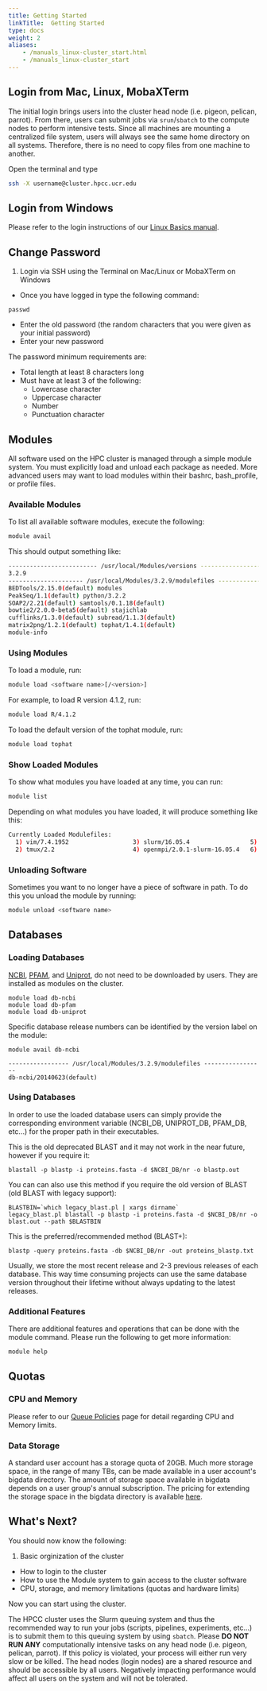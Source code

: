 ```yaml
---
title: Getting Started
linkTitle:  Getting Started
type: docs
weight: 2
aliases:
    - /manuals_linux-cluster_start.html
    - /manuals_linux-cluster_start
---
```


## Login from Mac, Linux, MobaXTerm

The initial login brings users into the cluster head node (i.e. pigeon, pelican, parrot). From there, users can submit jobs via `srun`/`sbatch` to the compute nodes to perform intensive tests.
Since all machines are mounting a centralized file system, users will always see the same home directory on all systems. Therefore, there is no need to copy files from one machine to another.

Open the terminal and type

```bash
ssh -X username@cluster.hpcc.ucr.edu
```

## Login from Windows

Please refer to the login instructions of our [Linux Basics manual](/manuals/linux_basics/intro/#windows).

## Change Password

1. Login via SSH using the Terminal on Mac/Linux or MobaXTerm on Windows
+  Once you have logged in type the following command:
```
passwd
```
+ Enter the old password (the random characters that you were given as your initial password)
+ Enter your new password

The password minimum requirements are:
* Total length at least 8 characters long
* Must have at least 3 of the following:
    * Lowercase character
    * Uppercase character
    * Number
    * Punctuation character

## Modules

All software used on the HPC cluster is managed through a simple module system.
You must explicitly load and unload each package as needed.
More advanced users may want to load modules within their bashrc, bash_profile, or profile files.

### Available Modules

To list all available software modules, execute the following:

```bash
module avail
```

This should output something like:

```bash
------------------------- /usr/local/Modules/versions --------------------------
3.2.9
--------------------- /usr/local/Modules/3.2.9/modulefiles ---------------------
BEDTools/2.15.0(default) modules
PeakSeq/1.1(default) python/3.2.2
SOAP2/2.21(default) samtools/0.1.18(default)
bowtie2/2.0.0-beta5(default) stajichlab
cufflinks/1.3.0(default) subread/1.1.3(default)
matrix2png/1.2.1(default) tophat/1.4.1(default)
module-info
```

### Using Modules

To load a module, run:

```bash
module load <software name>[/<version>]
```

For example, to load R version 4.1.2, run:
```bash
module load R/4.1.2
```

To load the default version of the tophat module, run:

```bash
module load tophat
```

### Show Loaded Modules

To show what modules you have loaded at any time, you can run:

```bash
module list
```

Depending on what modules you have loaded, it will produce something like this:

```bash
Currently Loaded Modulefiles:
  1) vim/7.4.1952                  3) slurm/16.05.4                 5) R/3.3.0                       7) less-highlight/1.0            9) python/3.6.0
  2) tmux/2.2                      4) openmpi/2.0.1-slurm-16.05.4   6) perl/5.20.2                   8) iigb_utilities/1
```

### Unloading Software

Sometimes you want to no longer have a piece of software in path. To do this you unload the module by running:

```bash
module unload <software name>
```

## Databases

### Loading Databases

[NCBI](http://www.ncbi.nlm.nih.gov/), [PFAM](http://en.wikipedia.org/wiki/Pfam#External_links), and [Uniprot](http://www.uniprot.org/), do not need to be downloaded by users. They are installed as modules on the cluster.

```
module load db-ncbi
module load db-pfam
module load db-uniprot
```

Specific database release numbers can be identified by the version label on the module:
```
module avail db-ncbi

----------------- /usr/local/Modules/3.2.9/modulefiles -----------------
db-ncbi/20140623(default)
```

### Using Databases

In order to use the loaded database users can simply provide the corresponding environment variable (NCBI_DB, UNIPROT_DB, PFAM_DB, etc...) for the proper path in their executables.

This is the old deprecated BLAST and it may not work in the near future, however if you require it:

```
blastall -p blastp -i proteins.fasta -d $NCBI_DB/nr -o blastp.out
```

You can can also use this method if you require the old version of BLAST (old BLAST with legacy support):

```
BLASTBIN=`which legacy_blast.pl | xargs dirname`
legacy_blast.pl blastall -p blastp -i proteins.fasta -d $NCBI_DB/nr -o blast.out --path $BLASTBIN
```

This is the preferred/recommended method (BLAST+):

```
blastp -query proteins.fasta -db $NCBI_DB/nr -out proteins_blastp.txt
```

Usually, we store the most recent release and 2-3 previous releases of each database. This way time consuming projects can use the same database version throughout their lifetime without always updating to the latest releases.

### Additional Features
There are additional features and operations that can be done with the module command. Please run the following to get more information:

```bash
module help
```

## Quotas

### CPU and Memory

Please refer to our [Queue Policies](https://hpcc.ucr.edu/manuals/hpc_cluster/queue/) page for detail regarding CPU and Memory limits.

### Data Storage

A standard user account has a storage quota of 20GB. Much more storage space, in the range of many TBs, can be made available in a user account's bigdata directory. The amount of storage space available in bigdata depends on a user group's annual subscription. The pricing for extending the storage space in the bigdata directory is available [here](/about/overview/access/).


## What's Next?

You should now know the following:

1. Basic orginization of the cluster
+  How to login to the cluster
+  How to use the Module system to gain access to the cluster software
+  CPU, storage, and memory limitations (quotas and hardware limits)

Now you can start using the cluster.

The HPCC cluster uses the Slurm queuing system and thus the recommended way to run your jobs (scripts, pipelines, experiments, etc...) is to submit them to this queuing system by using `sbatch`.
Please **DO NOT RUN ANY** computationally intensive tasks on any head node (i.e. pigeon, pelican, parrot). If this policy is violated, your process will either run very slow or be killed.
The head nodes (login nodes) are a shared resource and should be accessible by all users. Negatively impacting performance would affect all users on the system and will not be tolerated.


